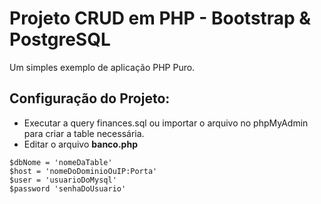 # Projeto CRUD em PHP - Bootstrap & PostgreSQL

Um simples exemplo de aplicação PHP Puro.

## Configuração do Projeto:

- Executar a query finances.sql ou importar o arquivo no phpMyAdmin para criar a table necessária.
- Editar o arquivo **banco.php**

```
$dbNome = 'nomeDaTable'
$host = 'nomeDoDominioOuIP:Porta'
$user = 'usuarioDoMysql'
$password 'senhaDoUsuario'

```
